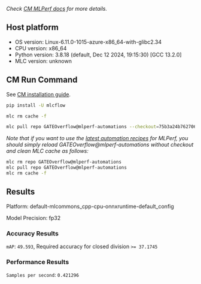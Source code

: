 *Check [CM MLPerf docs](https://docs.mlcommons.org/inference) for more details.*

## Host platform

* OS version: Linux-6.11.0-1015-azure-x86_64-with-glibc2.34
* CPU version: x86_64
* Python version: 3.8.18 (default, Dec 12 2024, 19:15:30) 
[GCC 13.2.0]
* MLC version: unknown

## CM Run Command

See [CM installation guide](https://docs.mlcommons.org/inference/install/).

```bash
pip install -U mlcflow

mlc rm cache -f

mlc pull repo GATEOverflow@mlperf-automations --checkout=75b3a24b7627069a84227de9efe5310f8377bb8b


```
*Note that if you want to use the [latest automation recipes](https://docs.mlcommons.org/inference) for MLPerf,
 you should simply reload GATEOverflow@mlperf-automations without checkout and clean MLC cache as follows:*

```bash
mlc rm repo GATEOverflow@mlperf-automations
mlc pull repo GATEOverflow@mlperf-automations
mlc rm cache -f

```

## Results

Platform: default-mlcommons_cpp-cpu-onnxruntime-default_config

Model Precision: fp32

### Accuracy Results 
`mAP`: `49.593`, Required accuracy for closed division `>= 37.1745`

### Performance Results 
`Samples per second`: `0.421296`
